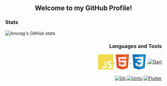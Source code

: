 <div>
    <h2 align="center">
        Welcome to my GitHub Profile!
    </h2>
</div>

<div align="left">
    <h3>
        Stats
    </h3>

![Anurag's GitHub stats](https://github-readme-stats.vercel.app/api?username=evanvoodoo&show_icons=true&theme=radical&border_radius=18&bg_color=1b1b1b&text_color=9594c0&title_color=d5e6cb&icon_color=564295&border_color=d5e6cb)
</div>

<div align="right">
    <h3>
        Languages and Tools
    </h3>
    <a href="https://developer.mozilla.org/en-US/docs/Web/JavaScript" target="_blank">
		<img
			align="center"
			src="https://raw.githubusercontent.com/devicons/devicon/master/icons/javascript/javascript-plain.svg"
			height="50"
			alt="JavaScript" />
	</a>
    <a href="https://en.wikipedia.org/wiki/HTML" target="_blank">
        <img
            align="center"
            src="https://raw.githubusercontent.com/devicons/devicon/master/icons/html5/html5-original.svg"
            height="50"
            alt="HTML" />
    </a>
    <a href="https://en.wikipedia.org/wiki/CSS" target="_blank">
        <img
            align="center"
            src="https://raw.githubusercontent.com/devicons/devicon/master/icons/css3/css3-original.svg"
            height="50"
            alt="CSS" />
    </a>
    <a href="https://dart.dev" target="_blank">
        <img
            align="center"
            src="https://upload.wikimedia.org/wikipedia/commons/9/91/Dart-logo-icon.svg"
            height="50"
            alt="Dart" />
    </a>
    <br>
    <br>
    <a href="https://git-scm.com" target="_blank">
        <img
            align="center"
            src="https://upload.wikimedia.org/wikipedia/commons/3/3f/Git_icon.svg"
            height="50"
            alt="Git" />
    </a>
    <a href="https://unity.com" target="_blank">
        <img
            align="center"
            src="https://upload.wikimedia.org/wikipedia/commons/1/19/Unity_Technologies_logo.svg"
            height="50"
            alt="Unity" />
    </a>
    <a href="https://flutter.dev" target="_blank">
        <img
            align="center"
            src="https://upload.wikimedia.org/wikipedia/commons/4/44/Google-flutter-logo.svg"
            height="50"
            alt="Flutter" />
    </a>
</div>
<!--
**EvanVoodoo/evanvoodoo** is a ✨ _special_ ✨ repository because its `README.md` (this file) appears on your GitHub profile.

Here are some ideas to get you started:

- 🔭 I’m currently working on ...
- 🌱 I’m currently learning ...
- 👯 I’m looking to collaborate on ...
- 🤔 I’m looking for help with ...
- 💬 Ask me about ...
- 📫 How to reach me: ...
- 😄 Pronouns: ...
- ⚡ Fun fact: ...
-->
</div>